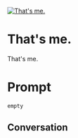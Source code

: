 
[![That's me.](https://flow-prompt-covers.s3.us-west-1.amazonaws.com/icon/Flat/i7.png)]()
# That's me. 
That's me.

# Prompt

```
empty
```

## Conversation




